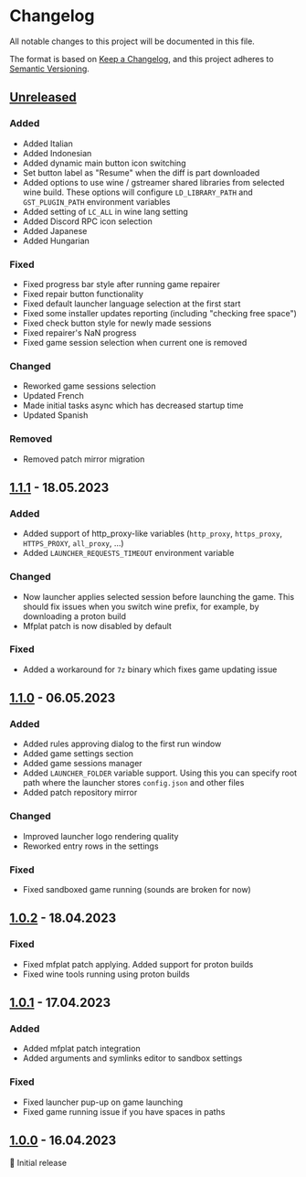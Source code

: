 # Changelog

All notable changes to this project will be documented in this file.

The format is based on [Keep a Changelog](https://keepachangelog.com/en/1.1.0/),
and this project adheres to [Semantic Versioning](https://semver.org/spec/v2.0.0.html).

## [Unreleased]

### Added

- Added Italian
- Added Indonesian
- Added dynamic main button icon switching
- Set button label as "Resume" when the diff is part downloaded
- Added options to use wine / gstreamer shared libraries from selected wine build.
  These options will configure `LD_LIBRARY_PATH` and `GST_PLUGIN_PATH` environment variables
- Added setting of `LC_ALL` in wine lang setting
- Added Discord RPC icon selection
- Added Japanese
- Added Hungarian

### Fixed

- Fixed progress bar style after running game repairer
- Fixed repair button functionality
- Fixed default launcher language selection at the first start
- Fixed some installer updates reporting (including "checking free space")
- Fixed check button style for newly made sessions
- Fixed repairer's NaN progress
- Fixed game session selection when current one is removed

### Changed

- Reworked game sessions selection
- Updated French
- Made initial tasks async which has decreased startup time
- Updated Spanish

### Removed

- Removed patch mirror migration

## [1.1.1] - 18.05.2023

### Added

- Added support of http_proxy-like variables (`http_proxy`, `https_proxy`, `HTTPS_PROXY`, `all_proxy`, ...)
- Added `LAUNCHER_REQUESTS_TIMEOUT` environment variable

### Changed

- Now launcher applies selected session before launching the game.
  This should fix issues when you switch wine prefix, for example, by downloading a proton build
- Mfplat patch is now disabled by default 

### Fixed

- Added a workaround for `7z` binary which fixes game updating issue

## [1.1.0] - 06.05.2023

### Added

- Added rules approving dialog to the first run window
- Added game settings section
- Added game sessions manager
- Added `LAUNCHER_FOLDER` variable support.
  Using this you can specify root path where the launcher stores `config.json` and other files
- Added patch repository mirror

### Changed

- Improved launcher logo rendering quality
- Reworked entry rows in the settings

### Fixed

- Fixed sandboxed game running (sounds are broken for now)

## [1.0.2] - 18.04.2023

### Fixed

- Fixed mfplat patch applying. Added support for proton builds
- Fixed wine tools running using proton builds

## [1.0.1] - 17.04.2023

### Added

- Added mfplat patch integration
- Added arguments and symlinks editor to sandbox settings

### Fixed

- Fixed launcher pup-up on game launching
- Fixed game running issue if you have spaces in paths

## [1.0.0] - 16.04.2023

🚀 Initial release

<br>

[unreleased]: https://github.com/an-anime-team/honkers-launcher/compare/1.1.1...next
[1.1.1]: https://github.com/an-anime-team/honkers-launcher/compare/1.1.0...1.1.1
[1.1.0]: https://github.com/an-anime-team/honkers-launcher/compare/1.0.2...1.1.0
[1.0.2]: https://github.com/an-anime-team/honkers-launcher/compare/1.0.1...1.0.2
[1.0.1]: https://github.com/an-anime-team/honkers-launcher/compare/1.0.0...1.0.1
[1.0.0]: https://github.com/an-anime-team/honkers-launcher/releases/tag/1.0.0
